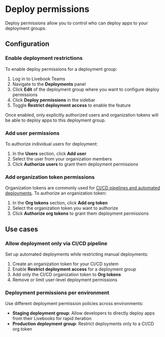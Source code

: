 # Deploy permissions

Deploy permissions allow you to control who can deploy apps to your deployment groups.

## Configuration

### Enable deployment restrictions

To enable deploy permissions for a deployment group:

1. Log in to Livebook Teams
2. Navigate to the **Deployments** panel
3. Click **Edit** of the deployment group where you want to configure deploy permissions
4. Click **Deploy permissions** in the sidebar
5. Toggle **Restrict deployment access** to enable the feature

Once enabled, only explicitly authorized users and organization tokens will be able to deploy apps to this deployment group.

### Add user permissions

To authorize individual users for deployment:

1. In the **Users** section, click **Add user**
2. Select the user from your organization members
3. Click **Authorize users** to grant them deployment permissions

### Add organization token permissions

Organization tokens are commonly used for [CI/CD pipelines and automated deployments](deploy_via_cli.md). To authorize an organization token:

1. In the **Org tokens** section, click **Add org token**
2. Select the organization token you want to authorize
3. Click **Authorize org tokens** to grant them deployment permissions

## Use cases

### Allow deployment only via CI/CD pipeline

Set up automated deployments while restricting manual deployments:

1. Create an organization token for your CI/CD system
2. Enable **Restrict deployment access** for a deployment group
3. Add only the CI/CD organization token to **Org tokens**
4. Remove or limit user-level deployment permissions

### Deployment permissions per environment

Use different deployment permission policies across environments:

- **Staging deployment group**: Allow developers to directly deploy apps from their Livebooks for rapid iteration
- **Production deployment group**: Restrict deployments only to a CI/CD org token
